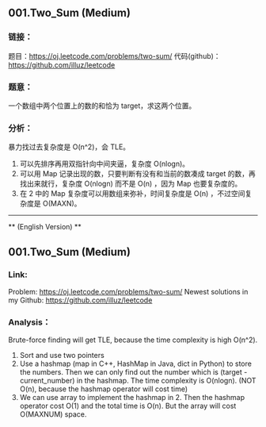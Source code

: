 ## 001.Two_Sum (Medium)

### **链接**：
题目：https://oj.leetcode.com/problems/two-sum/
代码(github)：https://github.com/illuz/leetcode

### **题意**：
一个数组中两个位置上的数的和恰为 target，求这两个位置。

### **分析**：
暴力找过去复杂度是 O(n^2)，会 TLE。

1. 可以先排序再用双指针向中间夹逼，复杂度 O(nlogn)。
2. 可以用 Map 记录出现的数，只要判断有没有和当前的数凑成 target 的数，再找出来就行，复杂度 O(nlogn) 而不是 O(n) ，因为 Map 也要复杂度的。
3. 在 2 中的 Map 复杂度可以用数组来弥补，时间复杂度是 O(n) ，不过空间复杂度是 O(MAXN)。

---

** (English Version) **

## 001.Two_Sum (Medium)

### **Link**:
Problem: https://oj.leetcode.com/problems/two-sum/
Newest solutions in my Github: https://github.com/illuz/leetcode

### **Analysis**：
Brute-force finding will get TLE, because the time complexity is high O(n^2).

1. Sort and use two pointers
2. Use a hashmap (map in C++, HashMap in Java, dict in Python) to store the numbers. Then we can only find out the number which is (target - current_number) in the hashmap. The time complexity is O(nlogn). (NOT O(n), because the hashmap operator will cost time)
3. We can use array to implement the hashmap in 2. Then the hashmap operator cost O(1) and the total time is O(n). But the array will cost O(MAXNUM) space.

